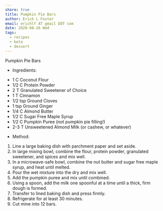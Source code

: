 ```yaml
---
share: true
title: Pumpkin Pie Bars
author: Erich L Foster
email: erichlf AT gmail DOT com
date: 2020-08-26 Wed
tags:
  - recipes
  - keto
  - dessert
---
```

Pumpkin Pie Bars
* Ingredients:
- 1 C Coconut Flour
- 1/2 C Protein Powder
- 2 T Granulated Sweetener of Choice
- 1 T Cinnamon
- 1/2 tsp Ground Cloves
- 1 tsp Ground Ginger
- 1/4 C Almond Butter
- 1/2 C Sugar Free Maple Syrup
- 1/2 C Pumpkin Puree (not pumpkin pie filling!)
- 2-3 T Unsweetened Almond Milk (or cashew, or whatever)

* Method:
1. Line a large baking dish with parchment paper and set aside.
2. In large mixing bowl, combine the flour, protein powder, granulated sweetener, and
   spices and mix well.
3. In a microwave-safe bowl, combine the nut butter and sugar free maple syrup, and
   heat until melted.
4. Pour the wet mixture into the dry and mix well.
5. Add the pumpkin puree and mix until combined.
6. Using a spoon, add the milk one spoonful at a time until a thick, firm dough is formed.
7. Transfer to lined baking dish and press firmly.
8. Refrigerate for at least 30 minutes.
9. Cut mine into 12 bars.
